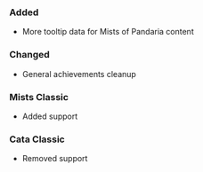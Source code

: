 ### Added
- More tooltip data for Mists of Pandaria content

### Changed
- General achievements cleanup

### Mists Classic
- Added support

### Cata Classic
- Removed support